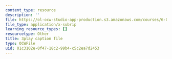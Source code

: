 ```yaml
---
content_type: resource
description: ''
file: https://ol-ocw-studio-app-production.s3.amazonaws.com/courses/6-0001-introduction-to-computer-science-and-programming-in-python-fall-2016/01c3102e0f4718c299b4c5c2ea7d2453_ncpb4wIsQu8.srt
file_type: application/x-subrip
learning_resource_types: []
resourcetype: Other
title: 3play caption file
type: OCWFile
uid: 01c3102e-0f47-18c2-99b4-c5c2ea7d2453
---
```

